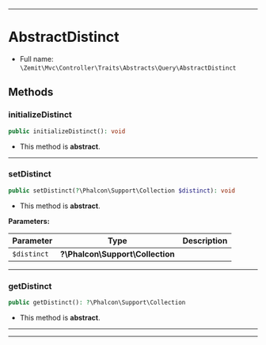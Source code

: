 ***

# AbstractDistinct





* Full name: `\Zemit\Mvc\Controller\Traits\Abstracts\Query\AbstractDistinct`




## Methods


### initializeDistinct



```php
public initializeDistinct(): void
```




* This method is **abstract**.







***

### setDistinct



```php
public setDistinct(?\Phalcon\Support\Collection $distinct): void
```




* This method is **abstract**.



**Parameters:**

| Parameter | Type | Description |
|-----------|------|-------------|
| `$distinct` | **?\Phalcon\Support\Collection** |  |





***

### getDistinct



```php
public getDistinct(): ?\Phalcon\Support\Collection
```




* This method is **abstract**.







***

***


